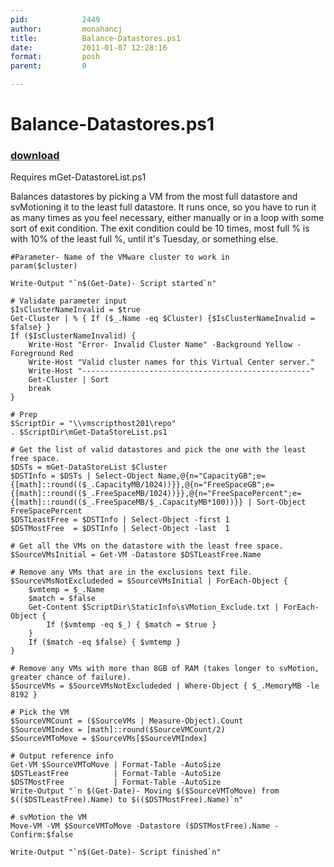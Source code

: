 ```yaml
---
pid:            2449
author:         monahancj
title:          Balance-Datastores.ps1
date:           2011-01-07 12:28:16
format:         posh
parent:         0

---
```


# Balance-Datastores.ps1

### [download](//scripts/2449.ps1)

Requires mGet-DatastoreList.ps1

Balances datastores by picking a VM from the most full datastore and svMotioning it to the least full datastore.  It runs once, so you have to run it as many times as you feel necessary, either manually or in a loop with some sort of exit condition.  The exit condition could be 10 times, most full % is with 10% of the least full %, until it's Tuesday, or something else.




```posh
#Parameter- Name of the VMware cluster to work in
param($cluster)

Write-Output "`n$(Get-Date)- Script started`n"

# Validate parameter input
$IsClusterNameInvalid = $true
Get-Cluster | % { If ($_.Name -eq $Cluster) {$IsClusterNameInvalid = $false} }
If ($IsClusterNameInvalid) {
	Write-Host "Error- Invalid Cluster Name" -Background Yellow -Foreground Red
	Write-Host "Valid cluster names for this Virtual Center server."
	Write-Host "---------------------------------------------------"
	Get-Cluster | Sort
	break
}

# Prep
$ScriptDir = "\\vmscripthost201\repo"
. $ScriptDir\mGet-DataStoreList.ps1

# Get the list of valid datastores and pick the one with the least free space.
$DSTs = mGet-DataStoreList $Cluster
$DSTInfo = $DSTs | Select-Object Name,@{n="CapacityGB";e={[math]::round(($_.CapacityMB/1024))}},@{n="FreeSpaceGB";e={[math]::round(($_.FreeSpaceMB/1024))}},@{n="FreeSpacePercent";e={[math]::round(($_.FreeSpaceMB/$_.CapacityMB*100))}} | Sort-Object FreeSpacePercent
$DSTLeastFree = $DSTInfo | Select-Object -first 1
$DSTMostFree  = $DSTInfo | Select-Object -last  1

# Get all the VMs on the datastore with the least free space.
$SourceVMsInitial = Get-VM -Datastore $DSTLeastFree.Name

# Remove any VMs that are in the exclusions text file.
$SourceVMsNotExcludeded = $SourceVMsInitial | ForEach-Object { 
	$vmtemp = $_.Name
	$match = $false
	Get-Content $ScriptDir\StaticInfo\sVMotion_Exclude.txt | ForEach-Object {
		If ($vmtemp -eq $_) { $match = $true }
	}
	If ($match -eq $false) { $vmtemp }
}

# Remove any VMs with more than 8GB of RAM (takes longer to svMotion, greater chance of failure).
$SourceVMs = $SourceVMsNotExcludeded | Where-Object { $_.MemoryMB -le 8192 } 

# Pick the VM
$SourceVMCount = ($SourceVMs | Measure-Object).Count
$SourceVMIndex = [math]::round($SourceVMCount/2)
$SourceVMToMove = $SourceVMs[$SourceVMIndex]

# Output reference info
Get-VM $SourceVMToMove | Format-Table -AutoSize
$DSTLeastFree          | Format-Table -AutoSize
$DSTMostFree           | Format-Table -AutoSize
Write-Output "`n $(Get-Date)- Moving $($SourceVMToMove) from $(($DSTLeastFree).Name) to $(($DSTMostFree).Name)`n"

# svMotion the VM
Move-VM -VM $SourceVMToMove -Datastore ($DSTMostFree).Name -Confirm:$false

Write-Output "`n$(Get-Date)- Script finished`n"

```
